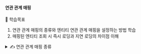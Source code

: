 #### 연관 관계 매핑

🎯 학습목표

1. 연관 관계 매핑의 종류와 엔티티 연관 관계 매핑을 설정하는 방법 학습
2. 매핑된 엔티티 조회 시 즉시 로딩과 지연 로딩의 차이점 이해

<details>
<summary>✍️ 연관 관계 매핑 종류</summary>
<br>

엔티티들은 대부분 다른 엔티티와 연관 관계를 맺고 있다.

엔티티에 연관 관계를 매핑해두고 필요할 때 연관된 엔티티를 사용하여 좀 더 객체지향적으로 프로그래밍할 수 있다.

- 연관 관계 매핑의 종류
    - 일대일: @OneToOne
    - 일대다: @OneToMany
    - 다대일: @ManyToOne
    - 다대다: @ManyToMany

- 연관 관계 매핑의 방향성
    - 단방향
    - 양방향

✔️ 일대일 단방향 매핑하기

|cart|
|---|
|cart_id (PK)|
|member_id (FK)|

|member|
|---|
|member_id (PK)|
|name|
|email|
|password|
|address|
|role|

장바구니와 회원은 일대일로 매핑돼 있으며, 장바구니 엔티티가 회원 엔티티를 참조하는 일대일 단방향 매핑이다.

엔티티를 조회할 때 연관된 엔티티도 한 번에 조회하는 것을 즉시 로딩이라고 하는데 일대일, 다대일로 매핑할 경우 즉시 로딩을 기본 Fetch 전략으로 설정한다.

✔️ 다대일 단방향 매핑하기

하나의 장바구니에는 여러 개의 상품들이 들어갈 수 있다.

또한, 같은 상품을 여러 개 주문할 수도 있으므로 몇 개를 담아 줄 것인지도 설정해야 한다.

|cart|
|---|
|cart_id (PK)|
|member_id (FK)|

|cart_item|
|---|
|cart_item_id (PK)|
|cart_id (FK)|
|item_id (FK)|
|count|

|item|
|---|
|item_id (PK)|
|item_nm|
|price|
|stock_number|
|item_detail|
|item_sell_status|

✔️ 다대일/일대다 양방향 매핑하기

양방향 매핑이란 단방향 매핑이 2개 있다고 생각하면 된다.

|member|
|---|
|member_id (PK)|
|name|
|email|
|password|
|address|
|role|

|orders|
|---|
|order_id (PK)|
|member_id (FK)|
|order_date|
|order_status|

|order_item|
|---|
|order_item_id (PK)|
|order_id (FK)|
|item_id (FK)|
|order_price|
|count|

양방향 매핑에서는 '연관 관계 주인'을 설정해야 한다는 점이 중요하다.

ORDERS와 ORDER_ITEM 테이블을 ORDER_ID를 외래키로 조인하면 주문에 속한 상품들을 알 수 있고 주문 상품은 어떤 주문에 속하는지 알 수 있다. 즉, 테이블은 외래키 하나로 양방향 조회가 가능하다.

엔티티는 테이블과 다른데 양방향 연관 관계에서 객체의 참조는 둘인데 외래키는 하나이므로 둘 중 누가 외래키를 관리할지를 정해야 한다.

- 연관 관계의 주인은 외래키가 있는 곳으로 설정
- 연관 관계의 주인이 외래키를 관리(등록, 수정, 삭제)
- 주인이 아닌 쪽은 연관 관계 매핑시 mappedBy 속성의 값으로 연관 관계의 주인을 설정
- 주인이 아닌 쪽은 일기만 가능

✔️ 다대다 매핑하기

관계형 데이터베이스는 정규화된 테이블 2개로 다대다를 표현할 수 없고 연결 테이블을 생성해서 일대다, 다대일 관계로 풀어낸다.

다대다 매핑을 사용하지 않는 이유는 연결 테이블에는 컬럼을 추가할 수 없기 때문이다.

연결 테이블에는 조인 컬럼뿐 아니라 추가 컬럼들이 필요한 경우가 많고 엔티티를 조회할 때 중간 테이블이 있기 때문에 어떤 쿼리문이 실행될지 예측하기 어렵다.

</details>
